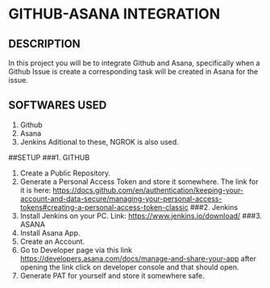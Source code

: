 # GITHUB-ASANA INTEGRATION
## DESCRIPTION
In this project you will be to integrate Github and Asana, specifically when a Github Issue is create a corresponding task will be created in Asana for the issue.

## SOFTWARES USED
1. Github
2. Asana
3. Jenkins
Aditional to these, NGROK is also used.

##SETUP
###1. GITHUB
1. Create a Public Repository.
2. Generate a Personal Access Token and store it somewhere.
   The link for it is here: https://docs.github.com/en/authentication/keeping-your-account-and-data-secure/managing-your-personal-access-tokens#creating-a-personal-access-token-classic
###2. Jenkins
1. Install Jenkins on your PC.
   Link: https://www.jenkins.io/download/
###3. ASANA
1. Install Asana App.
2. Create an Account.
3. Go to Developer page via this link https://developers.asana.com/docs/manage-and-share-your-app after opening the link click on developer console and that should open.
4. Generate PAT for yourself and store it somewhere safe.
